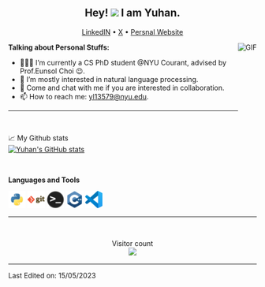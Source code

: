 <h2 align="center">Hey! <img src="https://media.tenor.com/lw5QLh73u_MAAAAi/hi.gif" width="10px"> I am Yuhan. </h2>
<p align="center">
  <a href="https://www.linkedin.com/in/liu-yuhan-452999251/">LinkedIN</a> •
  <a href="https://twitter.com/YuhanLiu_nlp">X</a> •
  <a href="https://lyh6560new.github.io/](https://yuhan.vercel.app/)">Persnal Website</a>
</p>

<img align="right" height="150rem" alt="GIF" src="https://i.gifer.com/origin/a0/a0252ac4c0046b423da4683c52fb323d_w200.webp" />

**Talking about Personal Stuffs:**

- 👨🏽‍💻  I’m currently a CS PhD student @NYU Courant, advised by Prof.Eunsol Choi :wink:.
- 🌱  I’m mostly interested in natural language processing. 
- 💬  Come and chat with me if you are interested in collaboration.
- 📫  How to reach me: yl13579@nyu.edu.

***

 <br>

📈 My Github stats <br />
[![Yuhan's GitHub stats](https://github-readme-stats.vercel.app/api?username=lyh6560new)](https://github.com/anuraghazra/github-readme-stats)


<br>

**Languages and Tools**

<code><img height="35rem" src="https://raw.githubusercontent.com/github/explore/80688e429a7d4ef2fca1e82350fe8e3517d3494d/topics/python/python.png"></code>
<code><img height="35rem" src="https://raw.githubusercontent.com/github/explore/80688e429a7d4ef2fca1e82350fe8e3517d3494d/topics/git/git.png"></code>
<code><img height="35rem" src="https://raw.githubusercontent.com/github/explore/80688e429a7d4ef2fca1e82350fe8e3517d3494d/topics/terminal/terminal.png"></code>
<code><img height="35rem" src="https://raw.githubusercontent.com/github/explore/80688e429a7d4ef2fca1e82350fe8e3517d3494d/topics/cpp/cpp.png"></code>
<code><img alt="Visual Studio Code" height="35rem" src="https://raw.githubusercontent.com/github/explore/80688e429a7d4ef2fca1e82350fe8e3517d3494d/topics/visual-studio-code/visual-studio-code.png" /></code>


***

<br />

<p align="center"> 
  Visitor count<br>
  <img src="https://profile-counter.glitch.me/lyh6560new/count.svg" />
</p>

-----

Last Edited on: 15/05/2023
